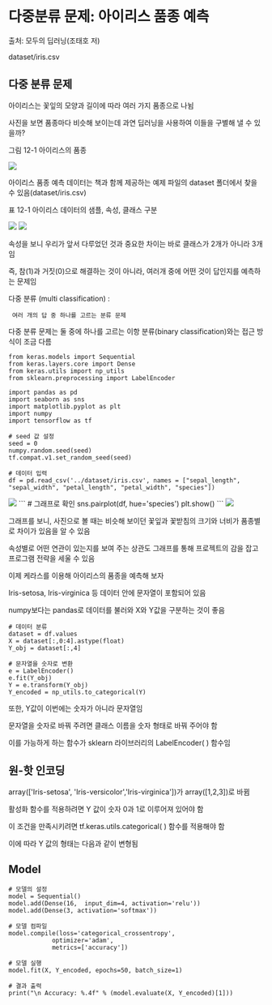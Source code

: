 # 다중분류 문제: 아이리스 품종 예측

출처: 모두의 딥러닝(조태호 저)

dataset/iris.csv

## 다중 분류 문제

아이리스는 꽃잎의 모양과 길이에 따라 여러 가지 품종으로 나뉨

사진을 보면 품종마다 비슷해 보이는데 과연 딥러닝을 사용하여 이들을 구별해 낼 수 있을까?

그림 12-1  아이리스의 품종

<img src="https://user-images.githubusercontent.com/54765256/90972422-cea22300-e553-11ea-8047-206d11ffef06.png">

아이리스 품종 예측 데이터는 책과 함께 제공하는 예제 파일의 dataset 폴더에서 찾을 수 있음(dataset/iris.csv)

표 12-1  아이리스 데이터의 샘플, 속성, 클래스 구분

<img src = "https://user-images.githubusercontent.com/54765256/90972436-f7c2b380-e553-11ea-858c-cb114bb282d7.png">

<img src = "https://user-images.githubusercontent.com/54765256/90972447-1163fb00-e554-11ea-9e11-7b5815d31865.png">

속성을 보니 우리가 앞서 다루었던 것과 중요한 차이는 바로 클래스가 2개가 아니라 3개임

즉, 참(1)과 거짓(0)으로 해결하는 것이 아니라, 여러개 중에 어떤 것이 답인지를 예측하는 문제임

다중 분류 (multi classification) :

     여러 개의 답 중 하나를 고르는 분류 문제
     
다중 분류 문제는 둘 중에 하나를 고르는 이항 분류(binary classification)와는 접근 방식이 조금 다름

```
from keras.models import Sequential
from keras.layers.core import Dense
from keras.utils import np_utils
from sklearn.preprocessing import LabelEncoder

import pandas as pd
import seaborn as sns
import matplotlib.pyplot as plt
import numpy
import tensorflow as tf

# seed 값 설정
seed = 0
numpy.random.seed(seed)
tf.compat.v1.set_random_seed(seed)

# 데이터 입력
df = pd.read_csv('../dataset/iris.csv', names = ["sepal_length", "sepal_width", "petal_length", "petal_width", "species"])
```
<img src="https://user-images.githubusercontent.com/54765256/90972957-889b8e00-e558-11ea-9d61-47ccc80fa083.png">
```
# 그래프로 확인
sns.pairplot(df, hue='species')
plt.show()
```
<img src="https://user-images.githubusercontent.com/54765256/90973007-ee881580-e558-11ea-9d3c-c0726465df72.png">

그래프를 보니, 사진으로 볼 때는 비슷해 보이던 꽃잎과 꽃받침의 크기와 너비가 품종별로 차이가 있음을 알 수 있음

속성별로 어떤 연관이 있는지를 보여 주는 상관도 그래프를 통해 프로젝트의 감을 잡고 프로그램 전략을 세울 수 있음

이제 케라스를 이용해 아이리스의 품종을 예측해 보자

Iris-setosa, Iris-virginica 등 데이터 안에 문자열이 포함되어 있음
                                    
numpy보다는 pandas로 데이터를 불러와 X와 Y값을 구분하는 것이 좋음
```
# 데이터 분류
dataset = df.values
X = dataset[:,0:4].astype(float)
Y_obj = dataset[:,4]

# 문자열을 숫자로 변환
e = LabelEncoder()
e.fit(Y_obj)
Y = e.transform(Y_obj)
Y_encoded = np_utils.to_categorical(Y)
```
또한, Y값이 이번에는 숫자가 아니라 문자열임

문자열을 숫자로 바꿔 주려면 클래스 이름을 숫자 형태로 바꿔 주어야 함

이를 가능하게 하는 함수가 sklearn 라이브러리의 LabelEncoder( ) 함수임

## 원-핫 인코딩

array(['Iris-setosa', 'Iris-versicolor','Iris-virginica'])가 array([1,2,3])로 바뀜

활성화 함수를 적용하려면 Y 값이 숫자 0과 1로 이루어져 있어야 함

이 조건을 만족시키려면 tf.keras.utils.categorical( ) 함수를 적용해야 함

이에 따라 Y 값의 형태는 다음과 같이 변형됨

## Model
```
# 모델의 설정
model = Sequential()
model.add(Dense(16,  input_dim=4, activation='relu'))
model.add(Dense(3, activation='softmax'))

# 모델 컴파일
model.compile(loss='categorical_crossentropy',
            optimizer='adam',
            metrics=['accuracy'])

# 모델 실행
model.fit(X, Y_encoded, epochs=50, batch_size=1)

# 결과 출력
print("\n Accuracy: %.4f" % (model.evaluate(X, Y_encoded)[1]))
```










